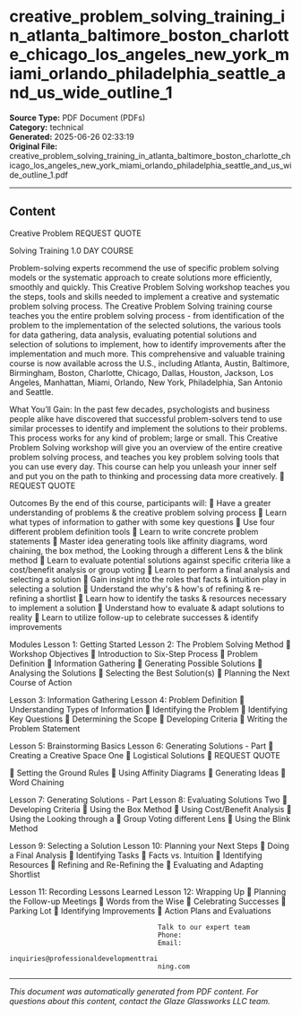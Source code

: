 ﻿# creative_problem_solving_training_in_atlanta_baltimore_boston_charlotte_chicago_los_angeles_new_york_miami_orlando_philadelphia_seattle_and_us_wide_outline_1

**Source Type:** PDF Document (PDFs)  
**Category:** technical  
**Generated:** 2025-06-26 02:33:19  
**Original File:** creative_problem_solving_training_in_atlanta_baltimore_boston_charlotte_chicago_los_angeles_new_york_miami_orlando_philadelphia_seattle_and_us_wide_outline_1.pdf

---

## Content

Creative
Problem                                                              REQUEST QUOTE

Solving
Training
                                                                     1.0 DAY COURSE




Problem-solving experts recommend the use of specific problem solving
models or the systematic approach to create solutions more efficiently,
smoothly and quickly. This Creative Problem Solving workshop teaches you
the steps, tools and skills needed to implement a creative and systematic
problem solving process.
The Creative Problem Solving training course teaches you the entire problem
solving process - from identification of the problem to the implementation of
the selected solutions, the various tools for data gathering, data analysis,
evaluating potential solutions and selection of solutions to implement, how to
identify improvements after the implementation and much more.
This comprehensive and valuable training course is now available across the
U.S., including Atlanta, Austin, Baltimore, Birmingham, Boston, Charlotte,
Chicago, Dallas, Houston, Jackson, Los Angeles, Manhattan, Miami, Orlando,
New York, Philadelphia, San Antonio and Seattle.




What You’ll Gain:
In the past few decades, psychologists and business people alike have discovered that
successful problem-solvers tend to use similar processes to identify and implement the
solutions to their problems. This process works for any kind of problem; large or small.
This Creative Problem Solving workshop will give you an overview of the entire creative
problem solving process, and teaches you key problem solving tools that you can use every
day. This course can help you unleash your inner self and put you on the path to thinking
and processing data more creatively.
                                                                             REQUEST QUOTE




Outcomes
By the end of this course, participants will:
    Have a greater understanding of problems & the creative problem solving
      process
    Learn what types of information to gather with some key questions
    Use four different problem definition tools
    Learn to write concrete problem statements
    Master idea generating tools like affinity diagrams, word chaining, the box
      method, the Looking through a different Lens & the blink method
    Learn to evaluate potential solutions against specific criteria like a cost/benefit
      analysis or group voting
    Learn to perform a final analysis and selecting a solution
    Gain insight into the roles that facts & intuition play in selecting a solution
    Understand the why's & how's of refining & re-refining a shortlist
    Learn how to identify the tasks & resources necessary to implement a solution
    Understand how to evaluate & adapt solutions to reality
    Learn to utilize follow-up to celebrate successes & identify improvements




Modules
 Lesson 1: Getting Started                   Lesson 2: The Problem Solving Method
    Workshop Objectives                         Introduction to Six-Step Process
                                                 Problem Definition
                                                 Information Gathering
                                                 Generating Possible Solutions
                                                 Analysing the Solutions
                                                 Selecting the Best Solution(s)
                                                 Planning the Next Course of Action


 Lesson 3: Information Gathering             Lesson 4: Problem Definition
    Understanding Types of Information          Identifying the Problem
    Identifying Key Questions                   Determining the Scope
    Developing Criteria                         Writing the Problem Statement


 Lesson 5: Brainstorming Basics              Lesson 6: Generating Solutions - Part
    Creating a Creative Space               One
                                                 Logistical Solutions
                                                                         REQUEST QUOTE




      Setting the Ground Rules               Using Affinity Diagrams
      Generating Ideas                       Word Chaining


Lesson 7: Generating Solutions - Part   Lesson 8: Evaluating Solutions
Two                                         Developing Criteria
   Using the Box Method                    Using Cost/Benefit Analysis
   Using the Looking through a             Group Voting
     different Lens
   Using the Blink Method


Lesson 9: Selecting a Solution          Lesson 10: Planning your Next Steps
   Doing a Final Analysis                  Identifying Tasks
   Facts vs. Intuition                     Identifying Resources
   Refining and Re-Refining the            Evaluating and Adapting
     Shortlist


Lesson 11: Recording Lessons Learned    Lesson 12: Wrapping Up
   Planning the Follow-up Meetings         Words from the Wise
   Celebrating Successes                   Parking Lot
   Identifying Improvements                Action Plans and Evaluations




                                         Talk to our expert team
                                         Phone:
                                         Email:
                                         inquiries@professionaldevelopmenttrai
                                         ning.com

---

*This document was automatically generated from PDF content. For questions about this content, contact the Glaze Glassworks LLC team.*
